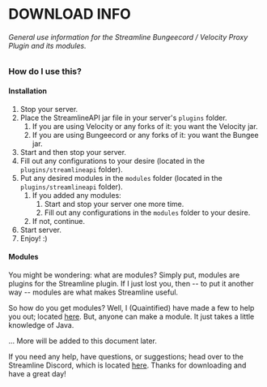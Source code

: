 # DOWNLOAD INFO
###### General use information for the Streamline Bungeecord / Velocity Proxy Plugin and its modules.

### How do I use this?
#### Installation
1. Stop your server.
2. Place the StreamlineAPI jar file in your server's `plugins` folder.
    1. If you are using Velocity or any forks of it: you want the Velocity jar.
    2. If you are using Bungeecord or any forks of it: you want the Bungee jar.
3. Start and then stop your server.
4. Fill out any configurations to your desire (located in the `plugins/streamlineapi` folder).
5. Put any desired modules in the `modules` folder (located in the `plugins/streamlineapi` folder).
   1. If you added any modules:
      1. Start and stop your server one more time.
      2. Fill out any configurations in the `modules` folder to your desire.
   2. If not, continue.
6. Start server.
7. Enjoy! :)

#### Modules
You might be wondering: what are modules? Simply put, modules are plugins for the Streamline plugin.
If I just lost you, then -- to put it another way -- modules are what makes Streamline useful.

So how do you get modules? Well, I (Quaintified) have made a few to help you out;
located [here](https://www.mediafire.com/folder/fmduksvzxqlcu/modules). But, anyone can make a
module. It just takes a little knowledge of Java.

... More will be added to this document later.

If you need any help, have questions, or suggestions; head over to the Streamline Discord,
which is located [here](https://discord.gg/tny494zXfn). Thanks for downloading and have a great day!